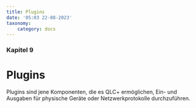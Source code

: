 ```yaml
---
title: Plugins
date: '05:03 22-08-2023'
taxonomy:
    category: docs
---
```


### Kapitel 9

# Plugins

Plugins sind jene Komponenten, die es QLC+ ermöglichen, Ein- und Ausgaben für physische Geräte oder Netzwerkprotokolle durchzuführen.
